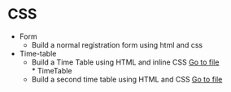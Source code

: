 # CSS
   * Form
      * Build a normal registration form using html and css
   * Time-table
       * Build a Time Table using HTML and inline CSS 
      [Go to file](https://github.com/manish50kumar/Triweb_Learning/tree/master/CSS/Time-table)  
    * TimeTable
        * Build a second time table using HTML and CSS
       [Go to file](https://github.com/manish50kumar/Triweb_Learning/tree/master/CSS/TimeTable) 